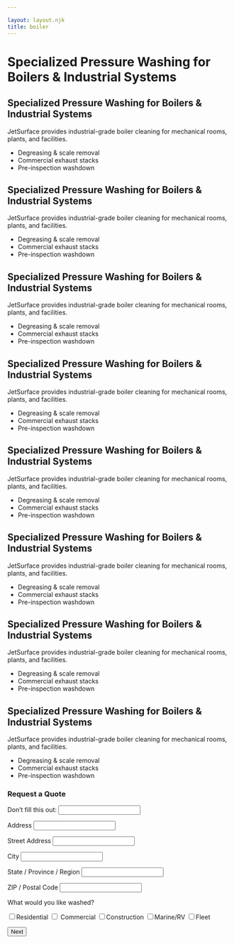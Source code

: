 ```yaml
---

layout: layout.njk
title: boiler
---
```


<link rel="stylesheet" href="/servicestyles.css" />

<div class="section-banner">
  <h1>Specialized Pressure Washing for Boilers & Industrial Systems</h1>
</div>





<section class="page-section two-column">
  <div class="main-content">
    <h2>Specialized Pressure Washing for Boilers & Industrial Systems</h2>
    <p>
      JetSurface provides industrial-grade boiler cleaning for mechanical rooms, plants, and facilities.
    </p>
    <ul>
      <li>Degreasing & scale removal</li>
      <li>Commercial exhaust stacks</li>
      <li>Pre-inspection washdown</li>
    </ul>
     <h2>Specialized Pressure Washing for Boilers & Industrial Systems</h2>
    <p>
      JetSurface provides industrial-grade boiler cleaning for mechanical rooms, plants, and facilities.
    </p>
    <ul>
      <li>Degreasing & scale removal</li>
      <li>Commercial exhaust stacks</li>
      <li>Pre-inspection washdown</li>
    </ul>
     <h2>Specialized Pressure Washing for Boilers & Industrial Systems</h2>
    <p>
      JetSurface provides industrial-grade boiler cleaning for mechanical rooms, plants, and facilities.
    </p>
    <ul>
      <li>Degreasing & scale removal</li>
      <li>Commercial exhaust stacks</li>
      <li>Pre-inspection washdown</li>
    </ul>
     <h2>Specialized Pressure Washing for Boilers & Industrial Systems</h2>
    <p>
      JetSurface provides industrial-grade boiler cleaning for mechanical rooms, plants, and facilities.
    </p>
    <ul>
      <li>Degreasing & scale removal</li>
      <li>Commercial exhaust stacks</li>
      <li>Pre-inspection washdown</li>
    </ul>
     <h2>Specialized Pressure Washing for Boilers & Industrial Systems</h2>
    <p>
      JetSurface provides industrial-grade boiler cleaning for mechanical rooms, plants, and facilities.
    </p>
    <ul>
      <li>Degreasing & scale removal</li>
      <li>Commercial exhaust stacks</li>
      <li>Pre-inspection washdown</li>
    </ul>
     <h2>Specialized Pressure Washing for Boilers & Industrial Systems</h2>
    <p>
      JetSurface provides industrial-grade boiler cleaning for mechanical rooms, plants, and facilities.
    </p>
    <ul>
      <li>Degreasing & scale removal</li>
      <li>Commercial exhaust stacks</li>
      <li>Pre-inspection washdown</li>
    </ul>
     <h2>Specialized Pressure Washing for Boilers & Industrial Systems</h2>
    <p>
      JetSurface provides industrial-grade boiler cleaning for mechanical rooms, plants, and facilities.
    </p>
    <ul>
      <li>Degreasing & scale removal</li>
      <li>Commercial exhaust stacks</li>
      <li>Pre-inspection washdown</li>
    </ul>
     <h2>Specialized Pressure Washing for Boilers & Industrial Systems</h2>
    <p>
      JetSurface provides industrial-grade boiler cleaning for mechanical rooms, plants, and facilities.
    </p>
    <ul>
      <li>Degreasing & scale removal</li>
      <li>Commercial exhaust stacks</li>
      <li>Pre-inspection washdown</li>
    </ul>
    
  </div>

  <aside class="quote-sidebar">
    <h3>Request a Quote</h3>
    <form name="boiler-quote" method="POST" data-netlify="true" netlify-honeypot="bot-field" action="/thankyou/">
  <input type="hidden" name="form-name" value="boiler-quote">
  <p class="hidden">
    <label>Don’t fill this out: <input name="bot-field" /></label>
  </p>

  <label>Address</label>
  <input type="text" name="address" required>

  <label>Street Address</label>
  <input type="text" name="address2">

  <label>City</label>
  <input type="text" name="city" required>

  <label>State / Province / Region</label>
  <input type="text" name="state">

  <label>ZIP / Postal Code</label>
  <input type="text" name="zip" required>

  <label>What would you like washed?</label>
<div class="checkbox-grid">
  <label><input type="checkbox" name="service" value="Residential">Residential</label>
  <label><input type="checkbox" name="service" value="Commercial"> Commercial</label>
  <label><input type="checkbox" name="service" value="Construction">Construction</label>
  <label><input type="checkbox" name="service" value="Marine/RV">Marine/RV</label>
    <label><input type="checkbox" name="service" value="Fleet">Fleet</label>
</div>



  <button type="submit">Next</button>
</form>
  </aside>
</section>